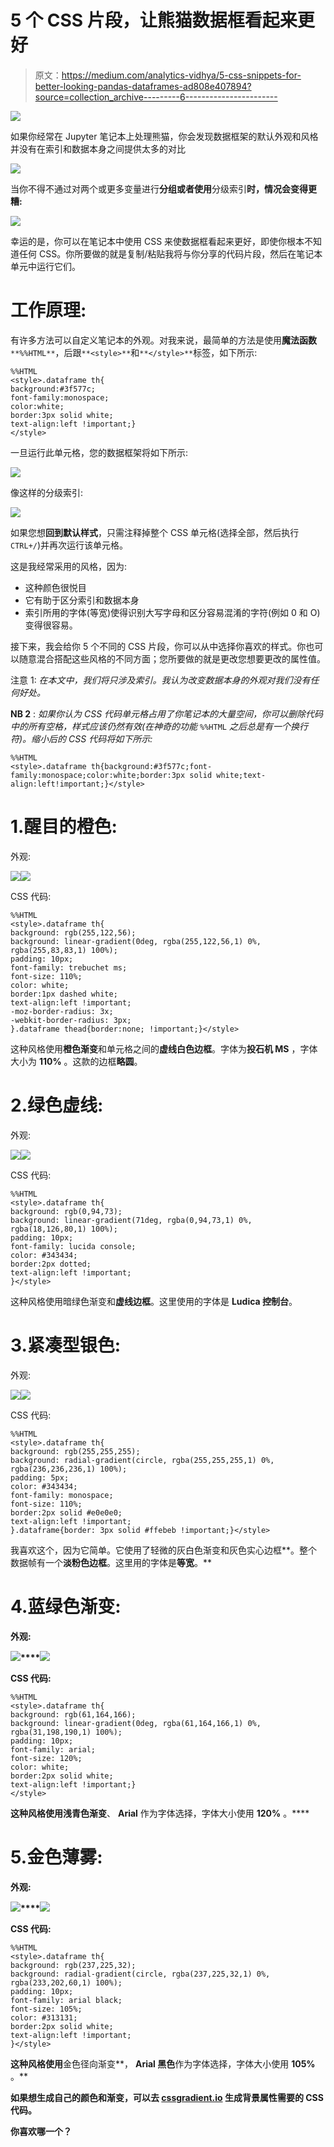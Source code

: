 # 5 个 CSS 片段，让熊猫数据框看起来更好

> 原文：<https://medium.com/analytics-vidhya/5-css-snippets-for-better-looking-pandas-dataframes-ad808e407894?source=collection_archive---------6----------------------->

![](img/7a1ea78e6fedca83f5318c6fb0a20096.png)

如果你经常在 Jupyter 笔记本上处理熊猫，你会发现数据框架的默认外观和风格并没有在索引和数据本身之间提供太多的对比

![](img/99302d1b0a5ea06fa77c7f2c59120aa4.png)

当你不得不通过对两个或更多变量进行**分组或者使用**分级索引**时，情况会变得更糟:**

![](img/7c153c8de1ae990480459e64ab0f0d78.png)

幸运的是，你可以在笔记本中使用 CSS 来使数据框看起来更好，即使你根本不知道任何 CSS。你所要做的就是复制/粘贴我将与你分享的代码片段，然后在笔记本单元中运行它们。

# 工作原理:

有许多方法可以自定义笔记本的外观。对我来说，最简单的方法是使用**魔法函数** `**%%HTML**`，后跟`**<style>**`和`**</style>**`标签，如下所示:

```
%%HTML
<style>.dataframe th{
background:#3f577c; 
font-family:monospace; 
color:white; 
border:3px solid white; 
text-align:left !important;}
</style>
```

一旦运行此单元格，您的数据框架将如下所示:

![](img/4a3275a7f758c530ded694a9be4054ce.png)

像这样的分级索引:

![](img/8d712580f1bf919434b90099b1318381.png)

如果您想**回到默认样式**，只需注释掉整个 CSS 单元格(选择全部，然后执行`CTRL+/`)并再次运行该单元格。

这是我经常采用的风格，因为:

*   这种颜色很悦目
*   它有助于区分索引和数据本身
*   索引所用的字体(等宽)使得识别大写字母和区分容易混淆的字符(例如 0 和 O)变得很容易。

接下来，我会给你 5 个不同的 CSS 片段，你可以从中选择你喜欢的样式。你也可以随意混合搭配这些风格的不同方面；您所要做的就是更改您想要更改的属性值。

注意 1: *在本文中，我们将只涉及索引。我认为改变数据本身的外观对我们没有任何好处。*

**NB 2** : *如果你认为 CSS 代码单元格占用了你笔记本的大量空间，你可以删除代码中的所有空格，样式应该仍然有效(在神奇的功能* `%%HTML` *之后总是有一个换行符)。缩小后的 CSS 代码将如下所示:*

```
%%HTML
<style>.dataframe th{background:#3f577c;font-family:monospace;color:white;border:3px solid white;text-align:left!important;}</style>
```

# 1.醒目的橙色:

外观:

![](img/ae1db19499012810393644a2859a7e38.png)![](img/895e6f1b552c2ac14ef0100851d75bcf.png)

CSS 代码:

```
%%HTML
<style>.dataframe th{
background: rgb(255,122,56);
background: linear-gradient(0deg, rgba(255,122,56,1) 0%, rgba(255,83,83,1) 100%);
padding: 10px;
font-family: trebuchet ms;
font-size: 110%;
color: white;
border:1px dashed white;
text-align:left !important;
-moz-border-radius: 3x;
-webkit-border-radius: 3px;
}.dataframe thead{border:none; !important;}</style>
```

这种风格使用**橙色渐变**和单元格之间的**虚线白色边框**。字体为**投石机 MS** ，字体大小为 **110%** 。这款的边框**略圆**。

# 2.绿色虚线:

外观:

![](img/424f59cb63434562f58036f0dc3aab47.png)![](img/e1e5771e3d75a34a52ab557c877b0d35.png)

CSS 代码:

```
%%HTML
<style>.dataframe th{
background: rgb(0,94,73);
background: linear-gradient(71deg, rgba(0,94,73,1) 0%, rgba(18,126,80,1) 100%);
padding: 10px;
font-family: lucida console;
color: #343434;
border:2px dotted;
text-align:left !important;
}</style>
```

这种风格使用暗绿色渐变和**虚线边框**。这里使用的字体是 **Ludica 控制台**。

# 3.紧凑型银色:

外观:

![](img/d7718c525c32a3d4b37782694724a8c8.png)![](img/3020fcd062cabf42e1d7dee3399e9742.png)

CSS 代码:

```
%%HTML
<style>.dataframe th{
background: rgb(255,255,255);
background: radial-gradient(circle, rgba(255,255,255,1) 0%, rgba(236,236,236,1) 100%);
padding: 5px;
color: #343434;
font-family: monospace;
font-size: 110%;
border:2px solid #e0e0e0;
text-align:left !important;
}.dataframe{border: 3px solid #ffebeb !important;}</style>
```

我喜欢这个，因为它简单。它使用了轻微的灰白色渐变和灰色实心边框**。整个数据帧有一个**淡粉色边框**。这里用的字体是**等宽**。**

# **4.蓝绿色渐变:**

**外观:**

**![](img/1e54f778e659046b75a4c70b5eaf041b.png)****![](img/20f455096a611ea37b2ebfb9c2f23b25.png)**

**CSS 代码:**

```
%%HTML
<style>.dataframe th{
background: rgb(61,164,166);
background: linear-gradient(0deg, rgba(61,164,166,1) 0%, rgba(31,198,190,1) 100%);
padding: 10px;
font-family: arial;
font-size: 120%;
color: white;
border:2px solid white;
text-align:left !important;}
</style>
```

**这种风格使用浅青色渐变**、 **Arial** 作为字体选择，字体大小使用 **120%** 。****

# **5.金色薄雾:**

**外观:**

**![](img/eb815a660da14295583443f6950dd7cc.png)****![](img/8571f813f2670e99491a87fb2c2ba526.png)**

**CSS 代码:**

```
%%HTML
<style>.dataframe th{
background: rgb(237,225,32);
background: radial-gradient(circle, rgba(237,225,32,1) 0%, rgba(233,202,60,1) 100%);
padding: 10px;
font-family: arial black;
font-size: 105%;
color: #313131;
border:2px solid white;
text-align:left !important;
}</style>
```

**这种风格使用**金色径向渐变**， **Arial 黑色**作为字体选择，字体大小使用 **105%** 。**

**如果想生成自己的颜色和渐变，可以去 [cssgradient.io](https://cssgradient.io/) 生成背景属性需要的 CSS 代码。**

**你喜欢哪一个？**